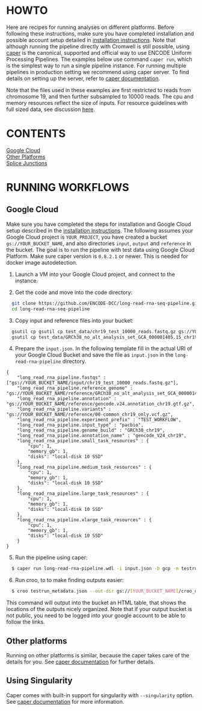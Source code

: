 # HOWTO

Here are recipes for running analyses on different platforms.
Before following these instructions, make sure you have completed installation and possible account setup detailed in [installation instructions](installation.md). Note that although running the pipeline directly with Cromwell is still possible, using [caper](https://github.com/ENCODE-DCC/caper) is the canonical, supported and official way to use ENCODE Uniform Processing Pipelines. The examples below use command `caper run`, which is the simplest way to run a single pipeline instance. For running multiple pipelines in production setting we recommend using caper server. To find details on setting up the server, refer to [caper documentation](https://github.com/ENCODE-DCC/caper/blob/master/DETAILS.md#usage).

Note that the files used in these examples are first restricted to reads from chromosome 19, and then further subsampled to 10000 reads. The cpu and memory resources reflect the size of inputs. For resource guidelines with full sized data, see discussion [here](reference.md#note-about-resources).

# CONTENTS

[Google Cloud](howto.md#google-cloud)  
[Other Platforms](howto.md#other-platforms)  
[Splice Junctions](howto.md#splice-junctions)  


# RUNNING WORKFLOWS

## Google Cloud

Make sure you have completed the steps for installation and Google Cloud setup described in the [installation instructions](installation.md#google-cloud). The following assumes your Google Cloud project is `YOUR_PROJECT`, you have created a bucket `gs://YOUR_BUCKET_NAME`, and also directories `input`, `output` and `reference` in the bucket.
The goal is to run the pipeline with test data using Google Cloud Platform. Make sure caper version is `0.8.2.1` or newer. This is needed for docker image autodetection.

1. Launch a VM into your Google Cloud project, and connect to the instance.

2. Get the code and move into the code directory:

```bash
  git clone https://github.com/ENCODE-DCC/long-read-rna-seq-pipeline.git
  cd long-read-rna-seq-pipeline
```

3. Copy input and reference files into your bucket:

```bash
  gsutil cp gsutil cp test_data/chr19_test_10000_reads.fastq.gz gs://YOUR_BUCKET_NAME/input/
  gsutil cp test_data/GRCh38_no_alt_analysis_set_GCA_000001405.15_chr19_only.fasta.gz test_data/00-common_chr19_only.vcf.gz test_data/gencode.v24.annotation_chr19.gtf.gz gs://YOUR_BUCKET_NAME/reference/
```

4. Prepare the `input.json`. In the following template fill in the actual URI of your Google Cloud Bucket and save the file as `input.json` in the `long-read-rna-pipeline` directory.

```
{
    "long_read_rna_pipeline.fastqs" : ["gs://YOUR_BUCKET_NAME/input/chr19_test_10000_reads.fastq.gz"],
    "long_read_rna_pipeline.reference_genome" : "gs://YOUR_BUCKET_NAME/reference/GRCh38_no_alt_analysis_set_GCA_000001405.15_chr19_only.fasta.gz",
    "long_read_rna_pipeline.annotation" : "gs://YOUR_BUCKET_NAME/reference/gencode.v24.annotation_chr19.gtf.gz",
    "long_read_rna_pipeline.variants" : "gs://YOUR_BUCKET_NAME/reference/00-common_chr19_only.vcf.gz",
    "long_read_rna_pipeline.experiment_prefix" : "TEST_WORKFLOW",
    "long_read_rna_pipeline.input_type" : "pacbio",
    "long_read_rna_pipeline.genome_build" : "GRCh38_chr19",
    "long_read_rna_pipeline.annotation_name" : "gencode_V24_chr19",
    "long_read_rna_pipeline.small_task_resources" : {
        "cpu": 1,
        "memory_gb": 1,
        "disks": "local-disk 10 SSD"
    },
    "long_read_rna_pipeline.medium_task_resources" : {
        "cpu": 1,
        "memory_gb": 1,
        "disks": "local-disk 10 SSD"
    },
    "long_read_rna_pipeline.large_task_resources" : {
        "cpu": 1,
        "memory_gb": 1,
        "disks": "local-disk 10 SSD"
    },
    "long_read_rna_pipeline.xlarge_task_resources" : {
        "cpu": 1,
        "memory_gb": 1,
        "disks": "local-disk 10 SSD"
    }
}
```

5. Run the pipeline using caper:

```bash
  $ caper run long-read-rna-pipeline.wdl -i input.json -b gcp -m testrun_metadata.json
```


6. Run croo, to to make finding outputs easier:

```bash
  $ croo testrun_metadata.json --out-dir gs://[YOUR_BUCKET_NAME]/croo_out
```

This command will output into the bucket an HTML table, that shows the locations of the outputs nicely organized. Note that if your output bucket is not public, you need to be logged into your google account to be able to follow the links.

## Other platforms

Running on other platforms is similar, because the caper takes care of the details for you. See [caper documentation](https://github.com/ENCODE-DCC/caper#installation) for further details.

## Using Singularity

Caper comes with built-in support for singularity with `--singularity` option. See [caper documentation](https://github.com/ENCODE-DCC/caper/blob/master/DETAILS.md) for more information.
